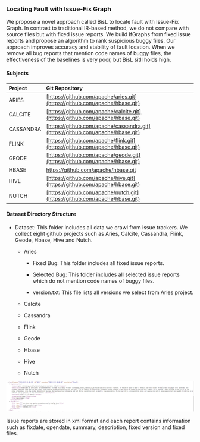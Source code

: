 ### Locating Fault with Issue-Fix Graph

We propose a novel approach called BisL to locate fault with Issue-Fix Graph. In contrast to traditional IR-based method, we do not compare with source files but with fixed issue reports. We build IfGraphs from fixed issue reports and propose an algorithm to rank suspicious buggy files. Our approach improves accuracy and stability of fault location. When we remove all bug reports that mention code names of buggy files, the effectiveness of the baselines is very poor, but BisL sitll holds high.

#### Subjects

| **Project** | Git Repository                                                                 |
| :---------- | :----------------------------------------------------------------------------- |
| ARIES       | [https://github.com/apache/aries.git](https://github.com/apache/hbase.git)     |
| CALCITE     | [https://github.com/apache/calcite.git](https://github.com/apache/hbase.git)   |
| CASSANDRA   | [https://github.com/apache/cassandra.git](https://github.com/apache/hbase.git) |
| FLINK       | [https://github.com/apache/flink.git](https://github.com/apache/hbase.git)     |
| GEODE       | [https://github.com/apache/geode.git](https://github.com/apache/hbase.git)     |
| HBASE       | <https://github.com/apache/hbase.git>                                          |
| HIVE        | [https://github.com/apache/hive.git](https://github.com/apache/hbase.git)      |
| NUTCH       | [https://github.com/apache/nutch.git](https://github.com/apache/hbase.git)     |

#### Dataset Directory Structure

*   Dataset: This folder includes all data we crawl from issue trackers. We collect eight github projects such as Aries, Calcite, Cassandra, Flink, Geode, Hbase, Hive and Nutch.

    *   Aries

        *   Fixed Bug: This folder includes all fixed issue reports.

        *   Selected Bug: This folder includes all selected issue reports which do not mention code names of buggy files.&#x20;

        *   version.txt: This file lists all versions we select from Aries project.

    *   Calcite

    *   Cassandra

    *   Flink

    *   Geode

    *   Hbase

    *   Hive

    *   Nutch

![](README_md_files/f2c7b890-a0d8-11ef-adbc-b36e8252c198.jpeg?v=1\&type=image)

Issue reports are stored in xml format and each report contains information such as fixdate, opendate, summary, description, fixed version and fixed files.&#x20;
